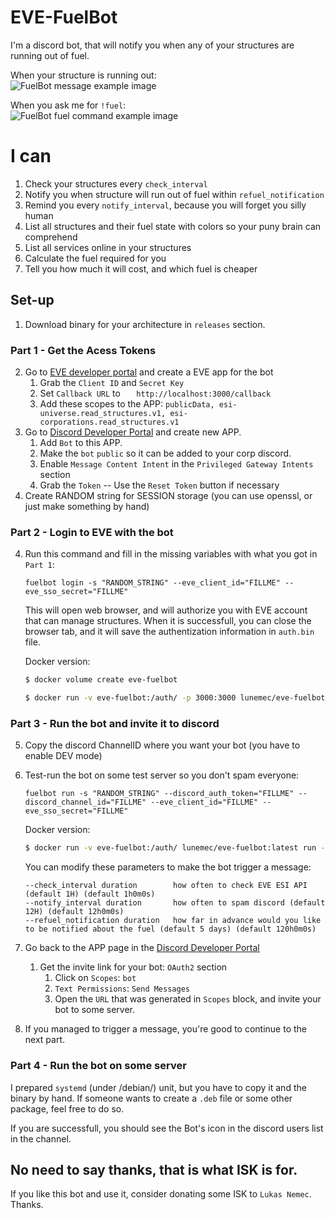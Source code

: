 # EVE-FuelBot

I'm a discord bot, that will notify you when any of your structures are running out of fuel.

When your structure is running out:  
![FuelBot message example image](./message.jpg "FuelBot message example")

When you ask me for `!fuel`:  
![FuelBot fuel command example image](./fuel_command.png "FuelBot !fuel command example")

# I can
1. Check your structures every `check_interval`
2. Notify you when structure will run out of fuel within `refuel_notification`
3. Remind you every `notify_interval`, because you will forget you silly human
4. List all structures and their fuel state with colors so your puny brain can comprehend
5. List all services online in your structures
6. Calculate the fuel required for you
7. Tell you how much it will cost, and which fuel is cheaper

## Set-up
1. Download binary for your architecture in `releases` section.
### Part 1 - Get the Acess Tokens
2. Go to [EVE developer portal](https://developers.eveonline.com/applications) and create a EVE app for the bot
   1. Grab the `Client ID` and `Secret Key`
   2. Set `Callback URL` to `    http://localhost:3000/callback `
   3. Add these scopes to the APP: `publicData, esi-universe.read_structures.v1, esi-corporations.read_structures.v1`
3. Go to [Discord Developer Portal](https://discordapp.com/developers/applications) and create new APP.
   1. Add `Bot` to this APP.
   2. Make the `bot` `public` so it can be added to your corp discord.
   3. Enable `Message Content Intent` in the `Privileged Gateway Intents` section
   4. Grab the `Token` -- Use the `Reset Token` button if necessary
4. Create RANDOM string for SESSION storage (you can use openssl, or just make something by hand)

### Part 2 - Login to EVE with the bot
4. Run this command and fill in the missing variables with what you got in `Part 1`:
    ```
    fuelbot login -s "RANDOM_STRING" --eve_client_id="FILLME" --eve_sso_secret="FILLME"
    ```
    This will open web browser, and will authorize you with EVE account that can manage structures.
    When it is successfull, you can close the browser tab, and it will save the authentization information
    in `auth.bin` file.
    
    Docker version:
    ```bash
   $ docker volume create eve-fuelbot

   $ docker run -v eve-fuelbot:/auth/ -p 3000:3000 lunemec/eve-fuelbot:latest login --auth_file=/auth/auth.bin -s "$RANDOM_STRING" --eve_client_id="$CLIENT_ID" --eve_sso_secret="$SSO_SECRET"
   ```

### Part 3 - Run the bot and invite it to discord
5. Copy the discord ChannelID where you want your bot (you have to enable DEV mode)
6. Test-run the bot on some test server so you don't spam everyone:
    ```
    fuelbot run -s "RANDOM_STRING" --discord_auth_token="FILLME" --discord_channel_id="FILLME" --eve_client_id="FILLME" --eve_sso_secret="FILLME"
    ```
   Docker version:
   ```bash
   $ docker run -v eve-fuelbot:/auth/ lunemec/eve-fuelbot:latest run -s "$RANDOM_STRING" -a "/auth/auth.bin" --eve_client_id="$CLIENT_ID" --eve_sso_secret="$SSO_SECRET" --discord_auth_token="$DISCORD_TOKEN" --discord_channel_id="$DISCORD_CHANNEL_ID"
   ```


    You can modify these parameters to make the bot trigger a message:
    ```
    --check_interval duration        how often to check EVE ESI API (default 1H) (default 1h0m0s)
    --notify_interval duration       how often to spam discord (default 12H) (default 12h0m0s)
    --refuel_notification duration   how far in advance would you like to be notified about the fuel (default 5 days) (default 120h0m0s)
    ```
7. Go back to the APP page in the [Discord Developer Portal](https://discordapp.com/developers/applications)
   1. Get the invite link for your bot: `OAuth2` section
      1. Click on `Scopes`: `bot`
      2. `Text Permissions`: `Send Messages`
      3. Open the `URL` that was generated in `Scopes` block, and invite your bot to some server.
8. If you managed to trigger a message, you're good to continue to the next part.
   
### Part 4 - Run the bot on some server
I prepared `systemd` (under /debian/) unit, but you have to copy it and the binary by hand. If someone wants to create
a `.deb` file or some other package, feel free to do so.

If you are successfull, you should see the Bot's icon in the discord users list in the channel.

## No need to say thanks, that is what ISK is for.
If you like this bot and use it, consider donating some ISK to `Lukas Nemec`. Thanks.

